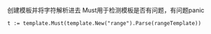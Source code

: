 创建模板并将字符解析进去 Must用于检测模板是否有问题，有问题panic

```	
t := template.Must(template.New("range").Parse(rangeTemplate))
```

